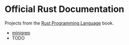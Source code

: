 # Official Rust Documentation

Projects from the [Rust Programming Language](https://doc.rust-lang.org/book/title-page.html) book.

- [minigrep](Rust/Official_Rust_Documents/minigrep)
- TODO
